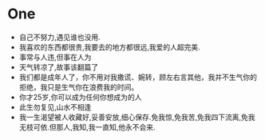 # One

* 自己不努力,遇见谁也没用.
* 我喜欢的东西都很贵,我要去的地方都很远,我爱的人超完美.
* 事常与人违,但事在人为
* 天气转凉了,故事该翻篇了
* 我们都是成年人了，你不用对我撒谎、婉转，顾左右言其他，我并不生气你的拒绝，我只是生气你在浪费我的时间。
* 你才25岁,你可以成为任何你想成为的人
* 此生勿复见,山水不相逢
* 我一生渴望被人收藏好,妥善安放,细心保存.免我惊,免我苦,免我四下流离,免我无枝可依.但那人,我知,我一直知,他永不会来.

